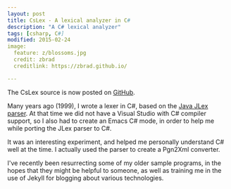 ```yaml
---
layout: post
title: CsLex - A lexical analyzer in C#
description: "A C# lexical analyzer"
tags: [csharp, C#]
modified: 2015-02-24
image:
  feature: z/blossoms.jpg
  credit: zbrad
  creditlink: https://zbrad.github.io/

---
```


The CsLex source is now posted on [GitHub](http://github.com/zbrad/CsLex).

Many years ago (1999), I wrote a lexer in C#, based on the [Java JLex parser](https://www.cs.princeton.edu/~appel/modern/java/JLex/).
At that time we did not have a Visual Studio with C# compiler support,
so I also had to create an Emacs C# mode, in order to help me while porting the JLex parser to C#.

It was an interesting experiment, and helped me personally understand C# well at the time.
I actually used the parser to create a Pgn2Xml converter.

I've recently been resurrecting some of my older sample programs, in the hopes that they might be helpful to someone, as well as
training me in the use of Jekyll for blogging about various technologies.







